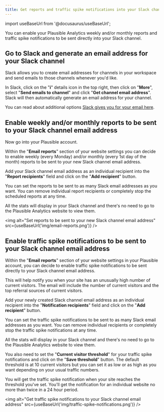 ```yaml
---
title: Get reports and traffic spike notifications into your Slack channel
---
```


import useBaseUrl from '@docusaurus/useBaseUrl';

You can enable your Plausible Analytics weekly and/or monthly reports and traffic spike notifications to be sent directly into your Slack channel.

## Go to Slack and generate an email address for your Slack channel

Slack allows you to create email addresses for channels in your workspace and send emails to those channels whenever you'd like. 

In Slack, click on the "**i**" details icon in the top right, then click on "**More**", select "**Send emails to channel**" and click "**Get channel email address**". Slack will then automatically generate an email address for your channel. 

You can read about additional options [Slack gives you for your email here](https://slack.com/intl/en-gb/help/articles/206819278-Send-emails-to-Slack).

## Enable weekly and/or monthly reports to be sent to your Slack channel email address

Now go into your Plausible account. 

Within the "**Email reports**" section of your website settings you can decide to enable weekly (every Monday) and/or monthly (every 1st day of the month) reports to be sent to your new Slack channel email address. 

Add your Slack channel email address as an individual recipient into the "**Report recipients**" field and click on the "**Add recipient**" button. 

You can set the reports to be sent to as many Slack email addresses as you want. You can remove individual report recipients or completely stop the scheduled reports at any time.

All the stats will display in your Slack channel and there's no need to go to the Plausible Analytics website to view them.

<img alt="Set reports to be sent to your new Slack channel email address" src={useBaseUrl('img/email-reports.png')} />

## Enable traffic spike notifications to be sent to your Slack channel email address

Within the "**Email reports**" section of your website settings in your Plausible account, you can decide to enable traffic spike notifications to be sent directly to your Slack channel email address. 

This will help notify you when your site has an unusually high number of current visitors. The email will include the number of current visitors and the top referral sources of current visitors. 

Add your newly created Slack channel email address as an individual recipient into the "**Notification recipients**" field and click on the "**Add recipient**" button. 

You can set the traffic spike notifications to be sent to as many Slack email addresses as you want. You can remove individual recipients or completely stop the traffic spike notifications at any time.

All the stats will display in your Slack channel and there's no need to go to the Plausible Analytics website to view them.

You also need to set the "**Current visitor threshold**" for your traffic spike notifications and click on the "**Save threshold**" button. The default threshold is at 10 current visitors but you can set it as low or as high as you want depending on your usual traffic numbers. 

You will get the traffic spike notification when your site reaches the threshold you've set. You'll get the notification for an individual website no more than twice in a 24 hour period.

<img alt="Get traffic spike notifications to your Slack channel email address" src={useBaseUrl('img/traffic-spike-notifications.png')} />
